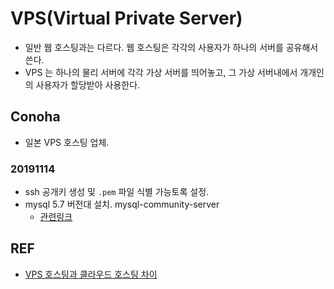 # VPS(Virtual Private Server)
- 일반 웹 호스팅과는 다르다. 웹 호스팅은 각각의 사용자가 하나의 서버를 공유해서 쓴다.
- VPS 는 하나의 물리 서버에 각각 가상 서버를 띄어놓고, 그 가상 서버내에서 개개인의 사용자가 할당받아 사용한다.

## Conoha
- 일본 VPS 호스팅 업체.

### 20191114
- ssh 공개키 생성 및 ```.pem``` 파일 식별 가능토록 설정.
- mysql 5.7 버전대 설치. mysql-community-server
  - [관련링크](https://www.lesstif.com/pages/viewpage.action?pageId=24445108)
  
## REF
- [VPS 호스팅과 클라우드 호스팅 차이](https://library.gabia.com/contents/infrahosting/3915)

